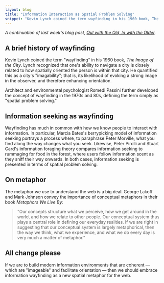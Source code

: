 ```yaml
---
layout: blog
title: "Information Interaction as Spatial Problem Solving"
snippet: "Kevin Lynch coined the term wayfinding in his 1960 book, The Image of the City. Lynch recognized that one's ability to navigate a city is closely related to how spatially oriented the person is within that city. He quantified this as a city's imagability; that is, its likelihood of evoking a strong image in the observer, and therefore enhancing orientation. Architect and environmental psychologist Romedi Passini further developed the concept of wayfinding in the 1970s and 80s, defining the term simply as spatial problem solving."
---
```


*A continuation of last week's blog post, [Out with the Old, In with the Older](http://tylertate.com/blog/2013/02/13/out-with-the-old-in-with-the-older.html).*

## A brief history of wayfinding
Kevin Lynch coined the term "wayfinding" in his 1960 book, *The Image of the City*. Lynch recognized that one's ability to navigate a city is closely related to how spatially oriented the person is within that city. He quantified this as a city's "imagability"; that is, its likelihood of evoking a strong image in the observer, and therefore enhancing orientation.

Architect and environmental psychologist Romedi Passini further developed the concept of wayfinding in the 1970s and 80s, defining the term simply as "spatial problem solving."

## Information seeking as wayfinding
Wayfinding has much in common with how we know people to interact with information. In particular, Marcia Bates's berrypicking model of information seeking portrays a process where, to paraphrase Peter Morville, what you find along the way changes what you seek. Likewise, Peter Pirolli and Stuart Card's information foraging theory compares information seeking to rummaging for food in the forest, where users follow information scent as they sniff their way onwards. In both cases, information seeking is presented in terms of spatial problem solving.

## On metaphor
The metaphor we use to understand the web is a big deal. George Lakoff and Mark Johnson convey the importance of conceptual metaphors in their book *Metaphors We Live By*: 

> "Our concepts structure what we perceive, how we get around in the world, and how we relate to other people. Our conceptual system thus plays a central role in defining our everyday realities. If we are right in suggesting that our conceptual system is largely metaphorical, then the way we think, what we experience, and what we do every day is very much a matter of metaphor."

## All change please
If we are to build modern information environments that are coherent — which are "imageable" and facilitate orientation — then we should embrace information wayfinding as a new spatial metaphor for the web.